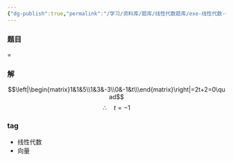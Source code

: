 ```yaml
---
{"dg-publish":true,"permalink":"/学习/资料库/题库/线性代数题库/exe-线性代数-00000037/","dgPassFrontmatter":true}
---
```


### 题目
=
### 解
$$\left|\begin{matrix}1&1&5\\1&3&-3\\0&-1&t\\\end{matrix}\right|=2t+2=0\quad$$
$$\therefore\quad t=-1$$
### tag
- 线性代数
- 向量